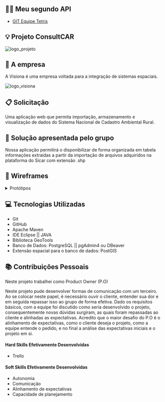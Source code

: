## :biking_woman: Meu segundo API

* [GIT Equipe Tetris](https://github.com/equipe-tetris/ConsultCAR) 

## :bulb: Projeto ConsultCAR
![logo_projeto](https://github.com/alexiakarine/Bertoti/blob/main/Metodologia/Icons/LogoConsultCAR_50px.png)

## :briefcase: A empresa
A Visiona é uma empresa voltada para a integração de sistemas espaciais. 

![logo_visiona](https://github.com/alexiakarine/Bertoti/blob/main/Metodologia/Icons/logoVISIONA.png)

## :clipboard: Solicitação 
Uma aplicação web que permita importação, armazenamento e visualização de dados do Sistema Nacional de Cadastro Ambiental Rural.

## :pushpin: Solução apresentada pelo grupo
Nossa aplicação permitirá o disponibilizar de forma organizada em tabela informações extraídas a partir da importação de arquivos adquiridos na plataforma do Sicar com extensão .shp

## :art: Wireframes
<details>
<summary>Protótipos</summary>

Tela principal <br>
![tela_principal](https://github.com/alexiakarine/Bertoti/blob/main/Metodologia/Icons/Wireframe_telaPrincipal.jpeg)

Tela de entrada de arquivo <br>
![tela_entrada](https://github.com/alexiakarine/Bertoti/blob/main/Metodologia/Icons/Wireframe_telaDirEntrada.arqComp.jpeg)

Tela de saída de arquivo <br>
![tela_saida](https://github.com/alexiakarine/Bertoti/blob/main/Metodologia/Icons/Wireframe_telaDirSaida.arqDescomp.jpeg)

Tela de conexão bem sucedida <br>
![tela_conexao_sucedida](https://github.com/alexiakarine/Bertoti/blob/main/Metodologia/Icons/Wireframe_telaConexaoBemSucedida.jpeg)

Tela de log <br>
![tela_log](https://github.com/alexiakarine/Bertoti/blob/main/Metodologia/Icons/Wireframe_telaLog.jpeg)
</details>
  
## :computer: Tecnologias Utilizadas
- Git
- GitHub
- Apache Maven
- IDE Eclipse || JAVA
- Biblioteca GeoTools
- Banco de Dados: PostgreSQL || pgAdmin4 ou DBeaver
- Extensão espacial para o banco de dados: PostGIS

## :books: Contribuições Pessoais
Neste projeto trabalhei como Product Owner (P.O)

Neste projeto pude desenvolver formas de comunicação com um terceiro. Ao se colocar neste papel, é necessário ouvir o cliente, entender sua dor e em seguida repassar isso ao grupo de forma efetiva. Dado os requisitos básicos, com a equipe foi discutido como seria desenvolvido o projeto, consequentemente novas dúvidas surgiram, as quais foram repassadas ao cliente e alinhadas as expectativas.
Acredito que o maior desafio do P.O é o alinhamento de expectativas, como o cliente deseja o projeto, como a equipe entende o pedido, e no final a análise das expectativas iniciais e o projeto em si. 


#### Hard Skills Efetivamente Desenvolvidas
* Trello
 

#### Soft Skills Efetivamente Desenvolvidas
* Autonomia
* Comunicação
* Alinhamento de expectativas
* Capacidade de planejamento
